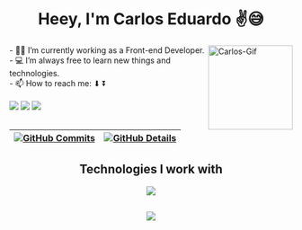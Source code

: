 <h1 align="center"> Heey, I'm Carlos Eduardo ✌️😅 </h1>

<img align="right" alt="Carlos-Gif" src="https://media2.giphy.com/media/2DiW4uEOHAMeO1WMCK/giphy.gif?cid=790b7611887f5703341c32a8b07fa447dae3185421e3214d&rid=giphy.gif&ct=g" width=150px>
- 👨‍💻 I’m currently working as a Front-end Developer. <br>
- 💻 I’m always free to learn new things and technologies. <br>
- 📫 How to reach me: ⬇ ⏬ <br>

<br>
<div>
  <a href="carlossilva.vercel.app/" target="_blank"><img src="https://img.shields.io/badge/portfolio-blue?style=for-the-badge" target="_blank"></a> 
  <a href="https://www.linkedin.com/in/silvacarlosoliveira/" target="_blank"><img src="https://img.shields.io/badge/-LinkedIn-%230077B5?style=for-the-badge&logo=linkedin&logoColor=white" target="_blank"></a> 
  <a href = "mailto:silvacarlosoliveira@outlook.com"><img src="https://img.shields.io/badge/Microsoft_Outlook-0078D4?style=for-the-badge&logo=microsoft-outlook&logoColor=white" target="_blank"></a>
</div>

 | [![GitHub Commits](http://github-profile-summary-cards.vercel.app/api/cards/productive-time?username=ycarlosedu&theme=github_dark&utcOffset=-3)](https://github.com/vn7n24fzkq/github-profile-summary-cards) | [![GitHub Details](http://github-profile-summary-cards.vercel.app/api/cards/profile-details?username=ycarlosedu&theme=github_dark)](https://github.com/vn7n24fzkq/github-profile-summary-cards) |  
 | ----------- | ----------- |

<div align="center" >
  <h2 align="center"> Technologies I work with </h2>
  <a href="https://skillicons.dev"   >
    <img src="https://skillicons.dev/icons?i=git,github,vscode,javascript,typescript,css,html,react,next,vite,vercel,tailwind,sass,nodejs,express,fastapi,php,laravel,docker,jenkins,figma,jest,vitest,cypress,materialui,styledcomponents,bootstrap,postman,postgres,mysql" />
  </a>
  <br />
</div>

##
<div align="center" >
  <img src="https://github-profile-trophy.vercel.app/?username=ycarlosedu&row=1&column=6&theme=darkhub&margin-w=15&margin-h=15"/>
</div>
